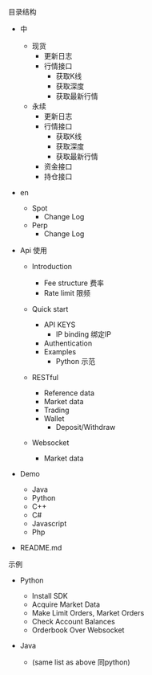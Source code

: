 目录结构
- 中
  - 现货
    - 更新日志
    - 行情接口
      - 获取K线
      - 获取深度
      - 获取最新行情
  - 永续
    - 更新日志
    - 行情接口
      - 获取K线
      - 获取深度
      - 获取最新行情
    - 资金接口
    - 持仓接口
      
- en
  - Spot  
    - Change Log
  - Perp
    - Change Log

- Api 使用
    - Introduction
        - Fee structure   费率
        - Rate limit          限频
    - Quick start
        - API KEYS
            - IP binding     绑定IP
        - Authentication
        - Examples
            - Python 示范
    - RESTful
        - Reference data
        - Market data
        - Trading
        - Wallet
            - Deposit/Withdraw

    - Websocket
        - Market data

- Demo

    - Java
    - Python
    - C++
    - C#
    - Javascript
    - Php

- README.md

示例
- Python
    - Install SDK
    - Acquire Market Data
    - Make Limit Orders, Market Orders
    - Check Account Balances
    - Orderbook Over Websocket

- Java
    - (same list as above    同python)
